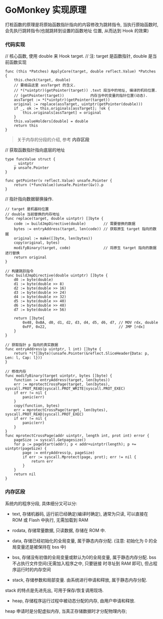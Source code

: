 # GoMonkey 实现原理

打桩函数的原理是将原始函数指针指向的内容修改为跳转指令, 当执行原始函数时, 会先执行跳转指令(也就跳转到设置的函数地址
位置, 从而达到 Hook 的效果)

### 代码实现

// 核心函数, 使用 double 来 Hook target.
// 注: target 是函数指针, double 是当前函数实现
```
func (this *Patches) ApplyCore(target, double reflect.Value) *Patches {
    this.check(target, double)
    // 要细品这里 assTarget 的含义.
    // *(*uintptr)(getPointer(target)) .text 段当中的地址, 编译的机码位置.
    // (getPointer(target))            内存当中的变量的指针位置(动态). 
    assTarget := *(*uintptr)(getPointer(target)) 
    original := replace(assTarget, uintptr(getPointer(double)))
    if _, ok := this.originals[assTarget]; !ok {
        this.originals[assTarget] = original
    }
    this.valueHolders[double] = double
    return this
}
```

> 关于内存的分段的介绍, 参考 **内存区段**


// 获取函数指针指向底层的地址

```
type funcValue struct {
    _ uintptr
    p unsafe.Pointer
}

func getPointer(v reflect.Value) unsafe.Pointer {
    return (*funcValue)(unsafe.Pointer(&v)).p
}
```

// 指针指向数据替换操作.
```
// target 是机器码位置
// double 当前替换的内存地址
func replace(target, double uintptr) []byte {
    code := buildJmpDirective(double)        // 需要替换的数据 
    bytes := entryAddress(target, len(code)) // 获取原生 target 指向的数据
    original := make([]byte, len(bytes))
    copy(original, bytes)
    modifyBinary(target, code)               // 将原生 target 指向的数据进行替换
    return original
}

// 构建跳跃指令
func buildJmpDirective(double uintptr) []byte {
    d0 := byte(double)
    d1 := byte(double >> 8)
    d2 := byte(double >> 16)
    d3 := byte(double >> 24)
    d4 := byte(double >> 32)
    d5 := byte(double >> 40)
    d6 := byte(double >> 48)
    d7 := byte(double >> 56)
    
    return []byte{
        0x48, 0xBA, d0, d1, d2, d3, d4, d5, d6, d7, // MOV rdx, double
        0xFF, 0x22,                                 // JMP [rdx]
    }
}

// 获取指针 p 指向的真实数据
func entryAddress(p uintptr, l int) []byte {
    return *(*[]byte)(unsafe.Pointer(&reflect.SliceHeader{Data: p, Len: l, Cap: l}))
}

// 修改内存 
func modifyBinary(target uintptr, bytes []byte) {
    function := entryAddress(target, len(bytes))
    err := mprotectCrossPage(target, len(bytes), syscall.PROT_READ|syscall.PROT_WRITE|syscall.PROT_EXEC)
    if err != nil {
        panic(err)
    }
    copy(function, bytes)
    err = mprotectCrossPage(target, len(bytes), syscall.PROT_READ|syscall.PROT_EXEC)
    if err != nil {
        panic(err)
    }
}
func mprotectCrossPage(addr uintptr, length int, prot int) error {
    pageSize := syscall.Getpagesize()
    for p := pageStart(addr); p < addr+uintptr(length); p += uintptr(pageSize) {
        page := entryAddress(p, pageSize)
        if err := syscall.Mprotect(page, prot); err != nil {
            return err
        }
    }
    return nil
}
```

### 内存区段

系统内的程序分段, 具体细分又可以分:

- text, 存储机器码, 运行前已经确定(编译时确定), 通常为只读, 可以直接在 ROM 或 Flash 中执行, 无需加载到 RAM

- rodata, 存储常量数据, 只读数据, 存储在 ROM 中. 

- data, 存储已经初始化的全局变量, 属于静态内存分配. (注意: 初始化为 0 的全局变量还是被保持在 bss 中)

- bss, 存储没有初值的全局变量或默认为0的全局变量, 属于静态内存分配. bss 不占执行文件空间(无需加入程序之中, 只要链接
时寻址到 RAM 即可), 但占程序运行时的内存空间

- stack, 存储参数和局部变量. 由系统进行申请和释放, 属于静态内存分配. 

stack 的特点是先进先出, 可用于保存/恢复调用现场.

- heap, 存储程序运行过程中被动态分配的内存, 由用户申请和释放. 

heap 申请时是分配虚拟内存, 当真正存储数据时才分配物理内存;
